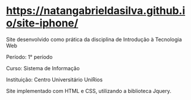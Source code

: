 #  https://natangabrieldasilva.github.io/site-iphone/
Site desenvolvido como prática da disciplina de Introdução à Tecnologia Web

Período: 1°  período

Curso: Sistema de Informação

Instituição: Centro Universitário UniRios

Site implementado com HTML e CSS, utilizando a biblioteca Jquery.
